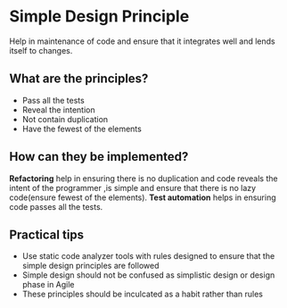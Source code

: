 # Simple Design Principle
Help in maintenance of code and ensure that it integrates well and lends itself to changes.

## What are the principles?
* Pass all the tests
* Reveal the intention
* Not contain duplication
* Have the fewest of the elements

## How can they be implemented?
**Refactoring** help in ensuring there is no duplication and code reveals the intent of the programmer ,is simple and ensure that there is
no lazy code(ensure fewest of the elements). **Test automation** helps in ensuring code passes all the tests.

## Practical tips
* Use static code analyzer tools with rules designed to ensure that the simple design principles are followed 
* Simple design should not be confused as simplistic design or design phase in Agile
* These principles should be inculcated as a habit rather than rules 
